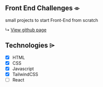 ## Front End Challenges ⌯
small projects to start Front-End from scratch

↳ [View github page](https://husen-hn.github.io/Front_End_challenges/)

## Technologies ⌲
* [x] HTML
* [x] CSS
* [x] Javascript
* [x] TailwindCSS
* [ ] React